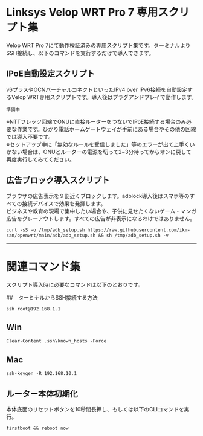 # Linksys Velop WRT Pro 7 専用スクリプト集

Velop WRT Pro 7にて動作検証済みの専用スクリプト集です。ターミナルよりSSH接続し、以下のコマンドを実行するだけで導入できます。

## IPoE自動設定スクリプト
v6プラスやOCNバーチャルコネクトといったIPv4 over IPv6接続を自動設定するVelop WRT専用スクリプトです。導入後はプラグアンドプレイで動作します。  
```
準備中
```
※NTTフレッツ回線でONUに直接ルーターをつないでIPoE接続する場合のみ必要な作業です。ひかり電話ホームゲートウェイが手前にある場合やその他の回線では導入不要です。  
※セットアップ中に「無効なルールを受信しました」等のエラーが出て上手くいかない場合は、ONUとルーターの電源を切って2~3分待ってからオンに戻して再度実行してみてください。  

## 広告ブロック導入スクリプト
ブラウザの広告表示を９割近くブロックします。adblock導入後はスマホ等のすべての接続デバイスで効果を発揮します。  
ビジネスや教育の現場で集中したい場合や、子供に見せたくないゲーム・マンガ広告をグレーアウトします。すべての広告が非表示になるわけではありません。  
```
curl -sS -o /tmp/adb_setup.sh https://raw.githubusercontent.com/ikm-san/openwrt/main/adb/adb_setup.sh && sh /tmp/adb_setup.sh -v
```

***

# 関連コマンド集
スクリプト導入時に必要なコマンドは以下のとおりです。

##　ターミナルからSSH接続する方法
```
ssh root@192.168.1.1
```

## Win
```
Clear-Content .ssh\known_hosts -Force
```
## Mac
```
ssh-keygen -R 192.168.10.1
```

## ルーター本体初期化
本体底面のリセットボタンを10秒間長押し、もしくは以下のCLIコマンドを実行。  
```
firstboot && reboot now
```
